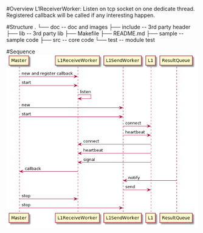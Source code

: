 #Overview
L1ReceiverWorker: Listen on tcp socket on one dedicate thread. Registered
callback will be called if any interesting happen.

#Structure
.
└── doc          -- doc and images
├── include      -- 3rd party header
├── lib          -- 3rd party lib
├── Makefile
├── README.md
├── sample       -- sample code
├── src          -- core code
└── test         -- module test

#Sequence
![avatar](./doc/sequence.png)

